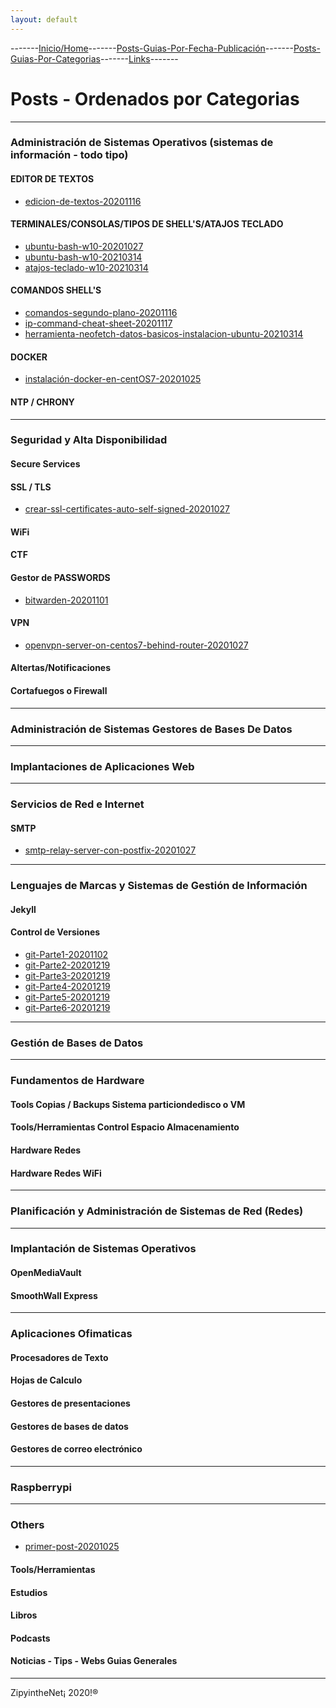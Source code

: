 ```yaml
---
layout: default
---
```

-------[Inicio/Home](./index.html)-------[Posts-Guias-Por-Fecha-Publicación](./posts.html)-------[Posts-Guias-Por-Categorias](./categorias.html)-------[Links](./links.html)-------
# Posts - Ordenados por Categorias

* * *

### Administración de Sistemas Operativos (sistemas de información - todo tipo)

#### EDITOR DE TEXTOS
* [ edicion-de-textos-20201116 ](./posts/edicion-de-textos-20201116.html)

#### TERMINALES/CONSOLAS/TIPOS DE SHELL'S/ATAJOS TECLADO
* [ ubuntu-bash-w10-20201027 ](./posts/ubuntu-bash-w10-20201027.html)
* [ ubuntu-bash-w10-20210314 ](./posts/ubuntu-bash-w10-20210314.html)
* [ atajos-teclado-w10-20210314 ](./posts/atajos-teclado-w10-20210314.html)

#### COMANDOS SHELL'S
* [ comandos-segundo-plano-20201116 ](./posts/comandos-segundo-plano-20201116.html)
* [ ip-command-cheat-sheet-20201117 ](./posts/ip-command-cheat-sheet-20201117.html)
* [ herramienta-neofetch-datos-basicos-instalacion-ubuntu-20210314 ](./posts/datos-basicos-instalacion-ubuntu-20210314.html)

#### DOCKER
* [ instalación-docker-en-centOS7-20201025 ](./posts/instalación-docker-en-centOS7-20201025.html)

#### NTP / CHRONY

* * *

### Seguridad y Alta Disponibilidad
#### Secure Services
#### SSL / TLS
* [ crear-ssl-certificates-auto-self-signed-20201027 ](./posts/crear-ssl-certificates-auto-self-signed-20201027.html)

#### WiFi
#### CTF
#### Gestor de PASSWORDS
* [ bitwarden-20201101 ](./posts/bitwarden-20201101.html)

#### VPN
* [ openvpn-server-on-centos7-behind-router-20201027 ](./posts/openvpn-server-on-centos7-behind-router-20201027.md)

#### Altertas/Notificaciones
#### Cortafuegos o Firewall

* * *

### Administración de Sistemas Gestores de Bases De Datos

* * *

### Implantaciones de Aplicaciones Web

* * *

### Servicios de Red e Internet
#### SMTP
* [ smtp-relay-server-con-postfix-20201027 ](./posts/smtp-relay-server-con-postfix-20201027.md)

* * *

### Lenguajes de Marcas y Sistemas de Gestión de Información
#### Jekyll
#### Control de Versiones
* [ git-Parte1-20201102 ](./posts/git-20201102.html)
* [ git-Parte2-20201219 ](./posts/git2-20201219.html)
* [ git-Parte3-20201219 ](./posts/git3-20201219.html)
* [ git-Parte4-20201219 ](./posts/git4-20201219.html)
* [ git-Parte5-20201219 ](./posts/git5-20201219.html)
* [ git-Parte6-20201219 ](./posts/git6-20201219.html)

* * *

### Gestión de Bases de Datos

* * *

### Fundamentos de Hardware
#### Tools Copias / Backups Sistema particiondedisco o VM
#### Tools/Herramientas Control Espacio Almacenamiento
#### Hardware Redes
#### Hardware Redes WiFi

* * *

### Planificación y Administración de Sistemas de Red (Redes)

* * *

### Implantación de Sistemas Operativos
#### OpenMediaVault
#### SmoothWall Express

* * *

### Aplicaciones Ofimaticas
#### Procesadores de Texto
#### Hojas de Calculo
#### Gestores de presentaciones
#### Gestores de bases de datos
#### Gestores de correo electrónico

* * *

### Raspberrypi

* * *

### Others
* [ primer-post-20201025 ](./posts/primer-post-20201025.html)

#### Tools/Herramientas
#### Estudios
#### Libros
#### Podcasts
#### Noticias - Tips - Webs Guias Generales



-----------------------------------------------------------------------------

ZipyintheNet¡ 2020!®
